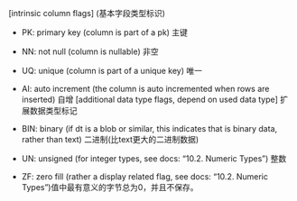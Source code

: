 [intrinsic column flags] (基本字段类型标识)
- PK: primary key (column is part of a pk) 主键
- NN: not null (column is nullable) 非空
- UQ: unique (column is part of a unique key) 唯一
- AI: auto increment (the column is auto incremented when rows are inserted) 自增
[additional data type flags, depend on used data type] 扩展数据类型标记
 
- BIN: binary (if dt is a blob or similar, this indicates that is binary data, rather than text) 二进制(比text更大的二进制数据)
- UN: unsigned (for integer types, see docs: “10.2. Numeric Types”) 整数
- ZF: zero fill (rather a display related flag, see docs: “10.2. Numeric Types”)值中最有意义的字节总为0，并且不保存。
